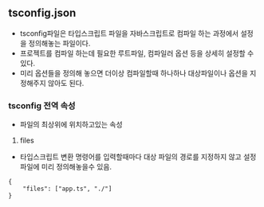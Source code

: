 ## tsconfig.json
- tsconfig파일은 타입스크립트 파일을 자바스크립트로 컴파일 하는 과정에서 설정을 정의해놓는 파일이다.
- 프로젝트를 컴파일 하는데 필요한 루트파일, 컴파일러 옵션 등을 상세히 설정할 수 있다.
- 미리 옵션들을 정의해 놓으면 더이상 컴파일할때 하나하나 대상파일이나 옵션을 지정해주지 않아도 된다.

### tsconfig 전역 속성
- 파일의 최상위에 위치하고있는 속성

1. files
- 타입스크립트 변환 명령어를 입력할때마다 대상 파일의 경로를 지정하지 않고 설정 파일에 미리 정의해놓을수 있음.
```
{
    "files": ["app.ts", "./"]
}
```
